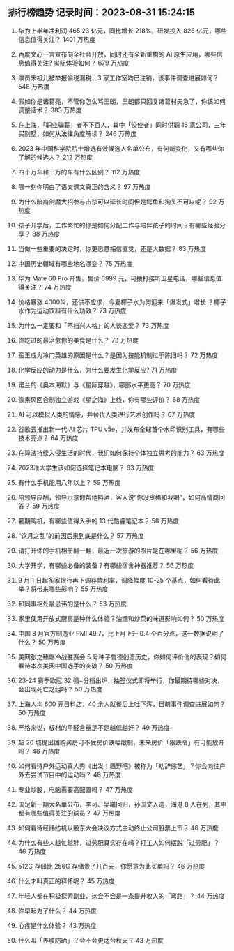 
## 排行榜趋势 记录时间：2023-08-31 15:24:15
  
  1. 华为上半年净利润 465.23 亿元，同比增长 218%，研发投入 826 亿元，哪些信息值得关注？ 1401 万热度
    
  2. 百度文心一言宣布向全社会开放，同时还有全新重构的 AI 原生应用，哪些信息值得关注? 实际体验如何？ 679 万热度
    
  3. 演员宋祖儿被举报偷税漏税，3 家工作室均已注销，该事件调查进展如何？ 548 万热度
    
  4. 假如你是诸葛亮，不管你怎么骂王朗，王朗都只回复诸葛村夫急了，你该如何调整话术？ 383 万热度
    
  5. 在上海，「职业骗薪」者不下百人，其中「佼佼者」同时供职 16 家公司，三年买别墅，如何从法律角度解读？ 246 万热度
    
  6. 2023 年中国科学院院士增选有效候选人名单公布，有何新变化，又有哪些你了解的候选人？ 212 万热度
    
  7. 四十万车和十万的车有什么区别？ 112 万热度
    
  8. 哪一刻你明白了语文课文真正的含义？ 97 万热度
    
  9. 为什么暗裔剑魔大招参与击杀可以延长时间但是鳄鱼和狗头不可以呢？ 92 万热度
    
  10. 孩子开学后，工作繁忙的你是如何分配工作与陪伴孩子的时间？有哪些经验分享？ 88 万热度
    
  11. 当做一些重要的决定时，你更愿意相信直觉，还是大数据？ 83 万热度
    
  12. 中国历史疆域有哪些地名漂变？ 75 万热度
    
  13. 华为 Mate 60 Pro 开售，售价 6999 元，可拨打接听卫星电话，哪些信息值得关注？ 74 万热度
    
  14. 价格暴涨 4000%，还供不应求，今夏椰子水为何迎来「爆发式」增长 ？椰子水作为运动饮料有什么功效？ 73 万热度
    
  15. 为什么一定要和「不扫兴人格」的人谈恋爱？ 73 万热度
    
  16. 你吃过的最治愈你的美食是什么？ 73 万热度
    
  17. 蛮王成为冷门英雄的原因是什么？是因为技能机制过于陈旧吗？ 72 万热度
    
  18. 化学反应的动力是什么，为什么要发生化学反应? 71 万热度
    
  19. 诺兰的《奥本海默》与《星际穿越》，哪部水平更高？ 70 万热度
    
  20. 像素风回合制独立游戏《星之海》上线，你有哪些评价？ 68 万热度
    
  21. AI 可以模拟人类的情感，并替代人类进行艺术创作吗？ 67 万热度
    
  22. 谷歌云推出新一代 AI 芯片 TPU v5e，并发布全球首个水印识别工具，有哪些技术亮点？ 64 万热度
    
  23. 在算法持续入侵生活的时代，我们如何保持个体独立思考的能力？ 63 万热度
    
  24. 2023准大学生该如何选择笔记本电脑？ 63 万热度
    
  25. 有什么手机能用八年以上？ 59 万热度
    
  26. 陪领导应酬，领导示意你帮他挡酒，客人说“你没资格和我喝”，如何高情商回答？ 59 万热度
    
  27. 暑期购机，有哪些值得入手的 13 代酷睿笔记本？ 58 万热度
    
  28. “饮月之乱”的前因后果到底是什么？ 57 万热度
    
  29. 请打开你的手机相册翻一翻，最近一次旅游的照片是在哪里呢？ 56 万热度
    
  30. 大学开学，有哪些必备的装备？有哪些宿舍神器推荐？ 56 万热度
    
  31. 9 月 1 日起多家银行再下调存款利率，调降幅度 10-25 个基点，如何看待此举？将带来哪些影响？ 55 万热度
    
  32. 和同事相处最忌讳的是什么？ 53 万热度
    
  33. 家里使用开放式厨房是种什么体验？油烟和炒菜的味道影响如何？ 50 万热度
    
  34. 中国 8 月官方制造业 PMI 49.7，比上月上升 0.4 个百分点，这一数据说明了什么？ 50 万热度
    
  35. 美网张之臻爆冷战胜赛会 5 号种子鲁德创造历史，你如何评价他的表现？如何看待本次美网中国选手的突破？ 50 万热度
    
  36. 23-24 赛季欧冠 32 强+分档出炉，抽签仪式即将举行，你最期待哪些对决，会出现死亡之组吗？ 50 万热度
    
  37. 上海人均 600 元日料店，40 余人就餐后上吐下泻，目前事件调查进展如何？ 50 万热度
    
  38. 严格来说，板材的甲醛含量是不是越低越好？ 49 万热度
    
  39. 超 20  城提出团购买房可不受房价跌幅限制，未来房价「限跌令」有可能放开吗？ 48 万热度
    
  40. 如何看待户外运动真人秀《出发！趣野吧》被称为「劝辞综艺」？你会向往户外去尝试节目中的运动吗？ 48 万热度
    
  41. 专业炒股，电脑需要高配置吗？ 47 万热度
    
  42. 国足新一期大名单公布，李可、吴曦回归，孙国文入选，海港 8 人在列，其中都有哪些值得关注的球员？ 47 万热度
    
  43. 如何看待经纬纺机以股东大会决议方式主动终止公司股票上市？ 46 万热度
    
  44. 为什么有些人越忙越胖，过劳肥真实存在吗？打工人如何摆脱「过劳肥」？ 46 万热度
    
  45. 512G 存储比 256G 存储贵了几百元，你愿意为此买单吗？ 46 万热度
    
  46. 什么才叫真正的释怀呢？ 45 万热度
    
  47. 年轻人都在积极探索副业，这会不会是一条提升收入的「弯路」？ 44 万热度
    
  48. 你早起为了什么？ 44 万热度
    
  49. 心疼是什么体验？ 43 万热度
    
  50. 什么叫「养肤防晒」？会不会更适合秋天？ 43 万热度
    